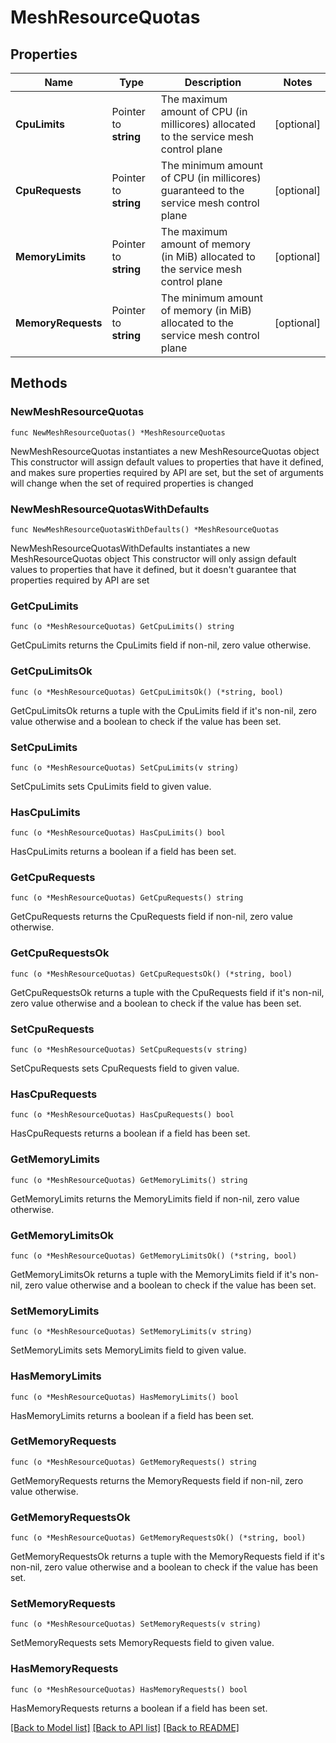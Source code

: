 # MeshResourceQuotas

## Properties

Name | Type | Description | Notes
------------ | ------------- | ------------- | -------------
**CpuLimits** | Pointer to **string** | The maximum amount of CPU (in millicores) allocated to the service mesh control plane | [optional] 
**CpuRequests** | Pointer to **string** | The minimum amount of CPU (in millicores) guaranteed to the service mesh control plane | [optional] 
**MemoryLimits** | Pointer to **string** | The maximum amount of memory (in MiB) allocated to the service mesh control plane | [optional] 
**MemoryRequests** | Pointer to **string** | The minimum amount of memory (in MiB) allocated to the service mesh control plane | [optional] 

## Methods

### NewMeshResourceQuotas

`func NewMeshResourceQuotas() *MeshResourceQuotas`

NewMeshResourceQuotas instantiates a new MeshResourceQuotas object
This constructor will assign default values to properties that have it defined,
and makes sure properties required by API are set, but the set of arguments
will change when the set of required properties is changed

### NewMeshResourceQuotasWithDefaults

`func NewMeshResourceQuotasWithDefaults() *MeshResourceQuotas`

NewMeshResourceQuotasWithDefaults instantiates a new MeshResourceQuotas object
This constructor will only assign default values to properties that have it defined,
but it doesn't guarantee that properties required by API are set

### GetCpuLimits

`func (o *MeshResourceQuotas) GetCpuLimits() string`

GetCpuLimits returns the CpuLimits field if non-nil, zero value otherwise.

### GetCpuLimitsOk

`func (o *MeshResourceQuotas) GetCpuLimitsOk() (*string, bool)`

GetCpuLimitsOk returns a tuple with the CpuLimits field if it's non-nil, zero value otherwise
and a boolean to check if the value has been set.

### SetCpuLimits

`func (o *MeshResourceQuotas) SetCpuLimits(v string)`

SetCpuLimits sets CpuLimits field to given value.

### HasCpuLimits

`func (o *MeshResourceQuotas) HasCpuLimits() bool`

HasCpuLimits returns a boolean if a field has been set.

### GetCpuRequests

`func (o *MeshResourceQuotas) GetCpuRequests() string`

GetCpuRequests returns the CpuRequests field if non-nil, zero value otherwise.

### GetCpuRequestsOk

`func (o *MeshResourceQuotas) GetCpuRequestsOk() (*string, bool)`

GetCpuRequestsOk returns a tuple with the CpuRequests field if it's non-nil, zero value otherwise
and a boolean to check if the value has been set.

### SetCpuRequests

`func (o *MeshResourceQuotas) SetCpuRequests(v string)`

SetCpuRequests sets CpuRequests field to given value.

### HasCpuRequests

`func (o *MeshResourceQuotas) HasCpuRequests() bool`

HasCpuRequests returns a boolean if a field has been set.

### GetMemoryLimits

`func (o *MeshResourceQuotas) GetMemoryLimits() string`

GetMemoryLimits returns the MemoryLimits field if non-nil, zero value otherwise.

### GetMemoryLimitsOk

`func (o *MeshResourceQuotas) GetMemoryLimitsOk() (*string, bool)`

GetMemoryLimitsOk returns a tuple with the MemoryLimits field if it's non-nil, zero value otherwise
and a boolean to check if the value has been set.

### SetMemoryLimits

`func (o *MeshResourceQuotas) SetMemoryLimits(v string)`

SetMemoryLimits sets MemoryLimits field to given value.

### HasMemoryLimits

`func (o *MeshResourceQuotas) HasMemoryLimits() bool`

HasMemoryLimits returns a boolean if a field has been set.

### GetMemoryRequests

`func (o *MeshResourceQuotas) GetMemoryRequests() string`

GetMemoryRequests returns the MemoryRequests field if non-nil, zero value otherwise.

### GetMemoryRequestsOk

`func (o *MeshResourceQuotas) GetMemoryRequestsOk() (*string, bool)`

GetMemoryRequestsOk returns a tuple with the MemoryRequests field if it's non-nil, zero value otherwise
and a boolean to check if the value has been set.

### SetMemoryRequests

`func (o *MeshResourceQuotas) SetMemoryRequests(v string)`

SetMemoryRequests sets MemoryRequests field to given value.

### HasMemoryRequests

`func (o *MeshResourceQuotas) HasMemoryRequests() bool`

HasMemoryRequests returns a boolean if a field has been set.


[[Back to Model list]](../README.md#documentation-for-models) [[Back to API list]](../README.md#documentation-for-api-endpoints) [[Back to README]](../README.md)


